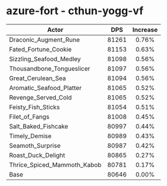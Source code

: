 # azure-fort - cthun-yogg-vf
| Actor | DPS | Increase |
|---|:---:|:---:|
|Draconic_Augment_Rune|81261|0.76%|
|Fated_Fortune_Cookie|81153|0.63%|
|Sizzling_Seafood_Medley|81098|0.56%|
|Thousandbone_Tongueslicer|81097|0.56%|
|Great_Cerulean_Sea|81094|0.56%|
|Aromatic_Seafood_Platter|81065|0.52%|
|Revenge_Served_Cold|81065|0.52%|
|Feisty_Fish_Sticks|81054|0.51%|
|Filet_of_Fangs|81008|0.45%|
|Salt_Baked_Fishcake|80997|0.44%|
|Timely_Demise|80989|0.43%|
|Seamoth_Surprise|80987|0.42%|
|Roast_Duck_Delight|80865|0.27%|
|Thrice_Spiced_Mammoth_Kabob|80781|0.17%|
|Base|80646|0.00%|
